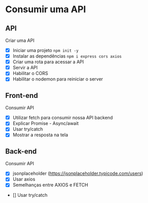 # Consumir uma API

## API

Criar uma API
- [X] Iniciar uma projeto `npm init -y`
- [x] Instalar as dependências `npm i express cors axios`
- [X] Criar uma rota para acessar a API
- [x] Servir a API
- [X] Habilitar o CORS
- [X] Habilitar o nodemon para reiniciar o server

## Front-end
Consumir API

- [X] Utilizar fetch para consumir nossa API backend
- [X] Explicar Promise - Async/await
- [X] Usar try/catch
- [X] Mostrar a resposta na tela

## Back-end
Consumir API

- [X] jsonplaceholder (https://jsonplaceholder.typicode.com/users)
- [X] Usar axios
- [X] Semelhanças entre AXIOS e FETCH
- [] Usar try/catch
